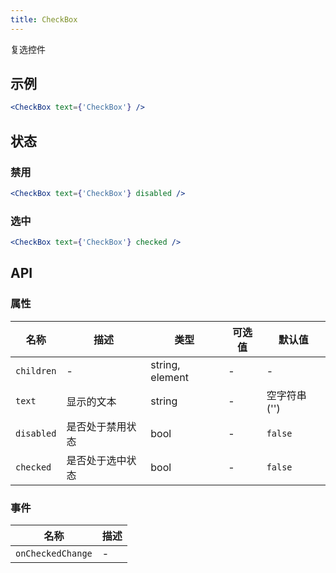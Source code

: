 ```yaml
---
title: CheckBox
---
```

复选控件

## 示例

```jsx
<CheckBox text={'CheckBox'} />
```

## 状态

### 禁用

```jsx
<CheckBox text={'CheckBox'} disabled />
```

### 选中

```jsx
<CheckBox text={'CheckBox'} checked />
```

## API

### 属性

名称 | 描述 | 类型 | 可选值 | 默认值
--- | --- | --- | --- | ---
`children` | - | string, element | - | -
`text` | 显示的文本 | string | - | 空字符串 ('')
`disabled` | 是否处于禁用状态 | bool | - | `false`
`checked` | 是否处于选中状态 | bool | - | `false`

### 事件

名称 | 描述
--- | ---
`onCheckedChange` | -
